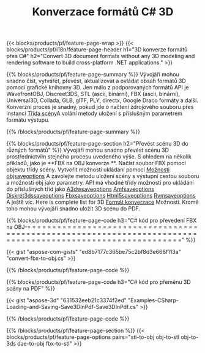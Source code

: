 ﻿---
title: Konverzace formátů C# 3D
url: /cs/net/conversion/
description: Convert 3D formats 3ds 3mf amf ase att dae drc dxf fbx gltf jt obj ply rvm stl u3d usdz usd vrml x with few lines of C# code via .NET library.
---
{{< blocks/products/pf/feature-page-wrap >}}
{{< blocks/products/pf/i18n/feature-page-header h1="3D konverze formátů přes C#" h2="Convert 3D document formats without any 3D modeling and rendering software to build cross-platform .NET applications." >}}

{{% blocks/products/pf/feature-page-summary %}}
Vývojáři mohou snadno číst, vytvářet, převést, aktualizovat a ovládat obsah formátů 3D pomocí grafické knihovny 3D. Jen málo z podporovaných formátů API je WavefrontOBJ, Discreet3DS, STL (ascii, binární), FBX (ascii, binární), Universal3D, Collada, GLB, glTF, PLY, directx, Google Draco formáty a další. Konverzní proces je snadný, pokud jde o načtení zdrojového souboru přes instanci [Třída scény](https://apireference.aspose.com/3d/net/aspose.threed/scene)A volání metody uložení s příslušným parametrem formátu výstupu.

{{% /blocks/products/pf/feature-page-summary %}}

{{% blocks/products/pf/feature-page-section h2="Převést scénu 3D do různých formátů" %}}
Vývojáři mohou snadno převést scénu 3D prostřednictvím stejného procesu uvedeného výše. S ohledem na několik příkladů, jako je **FBX na OBJ konverze **. Načíst soubor FBX pomocí objektu třídy scény. Vytvořit možnosti ukládání pomocí [Možnosti objsaveoptions](https://apireference.aspose.com/3d/net/aspose.threed.formats/objsaveoptions) A zavolejte metodu uložení scény s výstupní cestou souboru a možnosti obj jako parametry. API má vhodné třídy možností pro ukládání do příslušných tříd jako [A3dwsaveoptions](https://apireference.aspose.com/3d/net/aspose.threed.formats/a3dwsaveoptions) [Amfsaveoptions](https://apireference.aspose.com/3d/net/aspose.threed.formats/amfsaveoptions) [Diskrét3dssaveoptions](https://apireference.aspose.com/3d/net/aspose.threed.formats/discreet3dssaveoptions) [Fbxsaveoptions](https://apireference.aspose.com/3d/net/aspose.threed.formats/fbxsaveoptions) [Html5saveoptions](https://apireference.aspose.com/3d/net/aspose.threed.formats/html5saveoptions) [Rvmsaveoptions](https://apireference.aspose.com/3d/net/aspose.threed.formats/rvmsaveoptions) A ještě víc. Here is complete list for 3D [Formát konverzace](https://apireference.aspose.com/3d/net/aspose.threed.formats) Možnosti. Kromě toho mohou vývojáři snadno uložit 3D scénu do PDF.

{{% blocks/products/pf/feature-page-code h3="C# kód pro převedení FBX na OBJ-= = = = = = = = = = = = = = = = = = = = = = = = = = = = = = = = = = = = = = = = = = = = = = = = = = = = = = = = = = = = = = = = = = = = = = = = = = = = = = = = = = = = = = = = = = = = = = = = = = = = = = = = = = =" %}}

{{< gist "aspose-com-gists" "ed8b7177c365be75c2bf8d3e668f113a" "convert-fbx-to-obj.cs" >}}

{{% /blocks/products/pf/feature-page-code %}}

{{% blocks/products/pf/feature-page-code h3="C# kód pro přeměnu 3D scény na PDF" %}}

{{< gist "aspose-3d" "631532eeb21c3374f2ed" "Examples-CSharp-Loading-and-Saving-Save3DInPdf-Save3DInPdf.cs" >}}

{{% /blocks/products/pf/feature-page-code %}}


{{% /blocks/products/pf/feature-page-section %}}
{{< blocks/products/pf/feature-page-options pairs="stl-to-obj obj-to-stl obj-to-3ds dae-to-obj fbx-to-stl" >}}